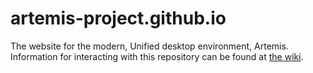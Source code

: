 # artemis-project.github.io
The website for the modern, Unified desktop environment, Artemis. Information for interacting with this repository can be found at [the wiki](https://github.com/artemis-project/artemis-project.github.io/wiki).
